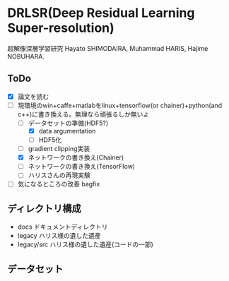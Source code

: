 # DRLSR(Deep Residual Learning Super-resolution)
超解像深層学習研究
Hayato SHIMODAIRA, Muhammad HARIS, Hajime NOBUHARA.

## ToDo
- [x] 論文を読む
- [ ] 現環境のwin+caffe+matlabをlinux+tensorflow(or chainer)+python(and c++)に書き換える。無理なら頑張るしか無いよ
    - [ ] データセットの準備(HDF5?)
        - [x] data argumentation
        - [ ] HDF5化
    - [ ] gradient clipping実装
    - [x] ネットワークの書き換え(Chainer)
    - [ ] ネットワークの書き換え(TensorFlow)
    - [ ] ハリスさんの再現実験
- [ ] 気になるところの改善 bagfix

## ディレクトリ構成
- docs
ドキュメントディレクトリ
- legacy
ハリス様の遺した遺産
- legacy/src
ハリス様の遺した遺産(コードの一部)

## データセット
